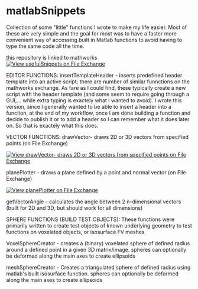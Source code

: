 # matlabSnippets
Collection of some "little" functions I wrote to make my life easier. Most of these are very simple and the goal for most was to have a faster more convenient way of accessing built in Matlab functions to avoid having to type the same code all the time. 

this repository is linked to mathworks
[![View usefulSnippets on File Exchange](https://www.mathworks.com/matlabcentral/images/matlab-file-exchange.svg)](https://www.mathworks.com/matlabcentral/fileexchange/73883-usefulsnippets)

EDITOR FUNCTIONS:
insertTemplateHeader - inserts predefined header template into an active script; there are number of similar funnctions on the mathworks exchange. As fare as I could find, these typically create a new script with the header template (and some seem to require going through a GUI,... while extra typing is exactely what I wanted to avoid). I wrote this version, since I generally wanted to be able to insert a header into a function, at the end of my workflow, once I am done building a function and decide to publish it or to add a header so I can remember what it does later on. So that is exactely what this does. 

VECTOR FUNCTIONS:
drawVector- draws 2D or 3D vectors from specified points (on File Exchange)

[![View drawVector- draws 2D or 3D vectors from specified points on File Exchange](https://www.mathworks.com/matlabcentral/images/matlab-file-exchange.svg)](https://www.mathworks.com/matlabcentral/fileexchange/73734-drawvector-draws-2d-or-3d-vectors-from-specified-points)

planePlotter - draws a plane defined by a point and normal vector (on File Exchange)

[![View planePlotter on File Exchange](https://www.mathworks.com/matlabcentral/images/matlab-file-exchange.svg)](https://www.mathworks.com/matlabcentral/fileexchange/73731-planeplotter)

getVectorAngle - calculates the angle between 2 n-dimensional vectors 
  (built for 2D and 3D, but should work for all dimensions)

SPHERE FUNCTIONS (BUILD TEST OBJECTS):
These functions were primarily written to create test objects of known underlying geometry to test functions on voxelated objects, or isosurface FV meshes

VoxelSphereCreator - creates a (binary) voxelated sphere of defined radius around a defined point in a given 3D matrix/image. 
    spheres can optionally be deformed along the main axes to create ellipsoids

meshSphereCreator - Creates a triangulated sphere of defined radius using matlab's built isosurface function. 
    spheres can optionally be deformed along the main axes to create ellipsoids

